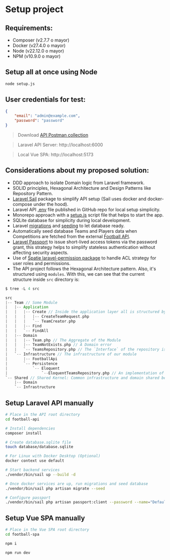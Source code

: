 # Setup project

## Requirements:
  - Composer (v2.7.7 o mayor)
  - Docker (v27.4.0 o mayor)
  - Node (v22.12.0 o mayor)
  - NPM (v10.9.0 o mayor)

## Setup all at once using Node

```bash
node setup.js
```

## User credentials for test:
```json
{
    "email": "admin@example.com",
    "password": "password"
}
```

> Download [API Postman collection](./football-api/etc/LARAVEL-FOOTBALL-API.postman_collection.json)

> Laravel API Server: http://localhost:6000

> Local Vue SPA: http://localhost:5173

## Considerations about my proposed solution:
- DDD approach to isolate Domain logic from Laravel framework.
- SOLID principles, Hexagonal Architecture and Design Patterns like Repository Pattern.
- [Laravel Sail](https://laravel.com/docs/11.x/sail) package to simplify API setup (Sail uses docker and docker-compose under the hood).
- Laravel API [.env](./football-api/.env) file published in GitHub repo for local setup simplicity.
- Monorepo approach with a [setup.js](./setup.js) script file that helps to start the app.
- SQLite database for simplicity during local development.
- Laravel [migrations](https://laravel.com/docs/11.x/migrations) and [seeding](https://laravel.com/docs/11.x/seeding) to let database ready.
- Automatically seed database Teams and Players data when Competitions are fetched from the external [Football API](https://www.football-data.org).
- [Laravel Passport](https://laravel.com/docs/11.x/passport) to issue short-lived access tokens via the password grant, this strategy helps to simplify stateless authentication without affecting security aspects.
- Use of [Spatie laravel-permission package](https://spatie.be/docs/laravel-permission/v6/introduction) to handle ACL strategy for user roles and permissions.
- The API project follows the Hexagonal Architecture pattern. Also, it's structured using `modules`.
With this, we can see that the current structure inside `src` directory is:

```scala
$ tree -L 4 src

src
|-- Team // Some Module
|   |-- Application
|   |   |-- Create // Inside the application layer all is structured by actions
|   |   |   |-- CreateTeamRequest.php
|   |   |   `-- TeamCreator.php
|   |   |-- Find
|   |   `-- FindAll
|   |-- Domain
|   |   |-- Team.php // The Aggregate of the Module
|   |   |-- TeamNotExists.php // A Domain error
|   |   `-- TeamsRepository.php // The `Interface` of the repository is inside Domain
|   `-- Infrastructure // The infrastructure of our module
|       |-- FootballApi
|       `-- Persistence
|           `-- Eloquent
|               `--EloquentTeamsRepository.php // An implementation of the repository
`-- Shared // Shared Kernel: Common infrastructure and domain shared between the different Bounded Contexts
    |-- Domain
    `-- Infrastructure
```

## Setup Laravel API manually

```bash
# Place in the API root directory
cd football-api

# Install dependencies
composer install

# Create database.sqlite file
touch database/database.sqlite

# For Linux with Docker Desktop (Optional)
docker context use default

# Start backend services
./vendor/bin/sail up --build -d

# Once docker services are up, run migrations and seed database
./vendor/bin/sail php artisan migrate --seed

# Configure passport
./vendor/bin/sail php artisan passport:client --password --name="Default Password Grant Client" --quiet
```

## Setup Vue SPA manually

```bash
# Place in the Vue SPA root directory
cd football-spa

npm i

npm run dev
```